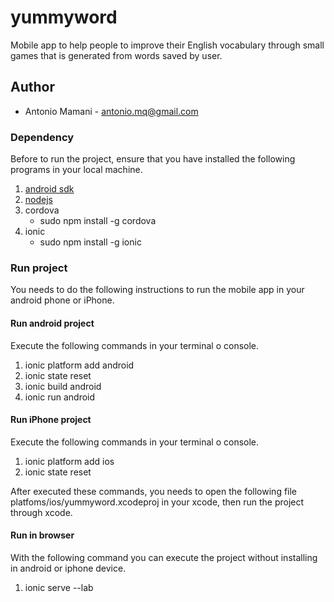 # yummyword
Mobile app to help people to improve their English vocabulary through small games that is generated from words saved by user.

## Author
  - Antonio Mamani - antonio.mq@gmail.com

### Dependency
Before to run the project, ensure that you have installed the following programs in your local machine.

1. [android sdk](https://developer.android.com/sdk/index.html)
2. [nodejs](https://nodejs.org/)
3. cordova
   - sudo npm install -g cordova
4. ionic
   - sudo npm install -g ionic

### Run project
You needs to do the following instructions to run the mobile app  in your android phone or iPhone.

#### Run android project
Execute the following commands in your terminal o console.

1. ionic platform add android
2. ionic state reset
3. ionic build android
4. ionic run android

#### Run iPhone project
Execute the following commands in your terminal o console.

1. ionic platform add ios
2. ionic state reset

After executed these commands, you needs to open the following file
platfoms/ios/yummyword.xcodeproj in your xcode, then run the project through xcode.

#### Run in browser
With the following command you can execute the project without installing in android or iphone device.

1. ionic serve --lab

